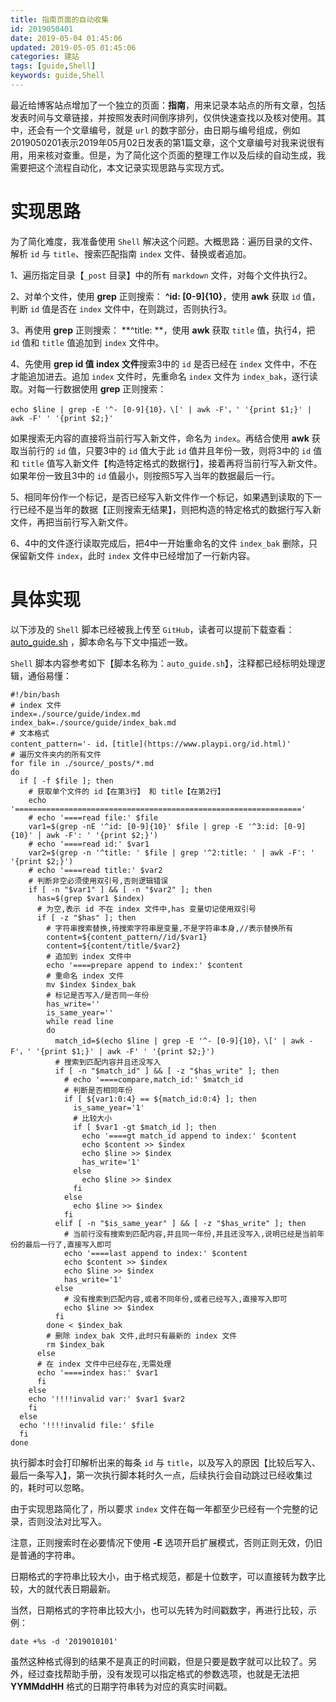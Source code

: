 ```yaml
---
title: 指南页面的自动收集
id: 2019050401
date: 2019-05-04 01:45:06
updated: 2019-05-05 01:45:06
categories: 建站
tags: [guide,Shell]
keywords: guide,Shell
---
```



最近给博客站点增加了一个独立的页面：**指南**，用来记录本站点的所有文章，包括发表时间与文章链接，并按照发表时间倒序排列，仅供快速查找以及核对使用。其中，还会有一个文章编号，就是 `url` 的数字部分，由日期与编号组成，例如2019050201表示2019年05月02日发表的第1篇文章，这个文章编号对我来说很有用，用来核对查重。但是，为了简化这个页面的整理工作以及后续的自动生成，我需要把这个流程自动化，本文记录实现思路与实现方式。


<!-- more -->


# 实现思路


为了简化难度，我准备使用 `Shell` 解决这个问题。大概思路：遍历目录的文件、解析 `id` 与 `title`、搜索匹配指南 `index` 文件、替换或者追加。

1、遍历指定目录【`_post` 目录】中的所有 `markdown` 文件，对每个文件执行2。

2、对单个文件，使用 **grep** 正则搜索： **^id: [0-9]{10}**，使用 **awk** 获取 `id` 值，判断 `id` 值是否在 `index` 文件中，在则跳过，否则执行3。

3、再使用 **grep** 正则搜索： **^title: **，使用 **awk** 获取 `title` 值，执行4，把 `id` 值和 `title` 值追加到 `index` 文件中。

4、先使用 **grep id 值 index 文件**搜索3中的 `id` 是否已经在 `index` 文件中，不在才能追加进去。追加 `index` 文件时，先重命名 `index` 文件为 `index_bak`，逐行读取。对每一行数据使用 **grep** 正则搜索： 

```
echo $line | grep -E '^- [0-9]{10}，\[' | awk -F'，' '{print $1;}' | awk -F' ' '{print $2;}'
```

如果搜索无内容的直接将当前行写入新文件，命名为 `index`。再结合使用 **awk** 获取当前行的 `id` 值，只要3中的 `id` 值大于此 `id` 值并且年份一致，则将3中的 `id` 值和 `title` 值写入新文件【构造特定格式的数据行】，接着再将当前行写入新文件。如果年份一致且3中的 `id` 值最小，则按照5写入当年的数据最后一行。

5、相同年份作一个标记，是否已经写入新文件作一个标记，如果遇到读取的下一行已经不是当年的数据【正则搜索无结果】，则把构造的特定格式的数据行写入新文件，再把当前行写入新文件。

6、4中的文件逐行读取完成后，把4中一开始重命名的文件 `index_bak` 删除，只保留新文件 `index`，此时 `index` 文件中已经增加了一行新内容。


# 具体实现


以下涉及的 `Shell` 脚本已经被我上传至 `GitHub`，读者可以提前下载查看：[auto_guide.sh](https://github.com/iplaypi/iplaypi.github.io/tree/source) ，脚本命名与下文中描述一致。

`Shell` 脚本内容参考如下【脚本名称为：`auto_guide.sh`】，注释都已经标明处理逻辑，通俗易懂：

```
#!/bin/bash
# index 文件
index=./source/guide/index.md
index_bak=./source/guide/index_bak.md
# 文本格式
content_pattern='- id，[title](https://www.playpi.org/id.html)'
# 遍历文件夹内的所有文件
for file in ./source/_posts/*.md
do
  if [ -f $file ]; then
    # 获取单个文件的 id【在第3行】 和 title【在第2行】
    echo '================================================================'
    # echo '====read file:' $file
    var1=$(grep -nE '^id: [0-9]{10}' $file | grep -E '^3:id: [0-9]{10}' | awk -F': ' '{print $2;}')
    # echo '====read id:' $var1
    var2=$(grep -n '^title: ' $file | grep '^2:title: ' | awk -F': ' '{print $2;}')
    # echo '====read title:' $var2
    # 判断非空必须使用双引号,否则逻辑错误
    if [ -n "$var1" ] && [ -n "$var2" ]; then
      has=$(grep $var1 $index)
      # 为空,表示 id 不在 index 文件中,has 变量切记使用双引号
      if [ -z "$has" ]; then
        # 字符串搜索替换,待搜索字符串是变量,不是字符串本身,//表示替换所有
        content=${content_pattern//id/$var1}
        content=${content/title/$var2}
        # 追加到 index 文件中
        echo '====prepare append to index:' $content
        # 重命名 index 文件
        mv $index $index_bak
        # 标记是否写入/是否同一年份
        has_write=''
        is_same_year=''
        while read line
        do
          match_id=$(echo $line | grep -E '^- [0-9]{10}，\[' | awk -F'，' '{print $1;}' | awk -F' ' '{print $2;}')
          # 搜索到匹配内容并且还没写入
          if [ -n "$match_id" ] && [ -z "$has_write" ]; then
            # echo '====compare,match_id:' $match_id
            # 判断是否相同年份
            if [ ${var1:0:4} == ${match_id:0:4} ]; then
              is_same_year='1'
              # 比较大小
              if [ $var1 -gt $match_id ]; then
                echo '====gt match_id append to index:' $content
                echo $content >> $index
                echo $line >> $index
                has_write='1'
              else
                echo $line >> $index
              fi
            else
              echo $line >> $index
            fi
          elif [ -n "$is_same_year" ] && [ -z "$has_write" ]; then
            # 当前行没有搜索到匹配内容,并且同一年份,并且还没写入,说明已经是当前年份的最后一行了,直接写入即可
            echo '====last append to index:' $content
            echo $content >> $index
            echo $line >> $index
            has_write='1'
          else
            # 没有搜索到匹配内容,或者不同年份,或者已经写入,直接写入即可
            echo $line >> $index
          fi
        done < $index_bak
        # 删除 index_bak 文件,此时只有最新的 index 文件
        rm $index_bak
      else
      # 在 index 文件中已经存在,无需处理
      echo '====index has:' $var1
      fi
    else
    echo '!!!!invalid var:' $var1 $var2
    fi
  else
  echo '!!!!invalid file:' $file
  fi
done
```

执行脚本时会打印解析出来的每条 `id` 与 `title`，以及写入的原因【比较后写入、最后一条写入】，第一次执行脚本耗时久一点，后续执行会自动跳过已经收集过的，耗时可以忽略。

由于实现思路简化了，所以要求 `index` 文件在每一年都至少已经有一个完整的记录，否则没法对比写入。

注意，正则搜索时在必要情况下使用 **-E** 选项开启扩展模式，否则正则无效，仍旧是普通的字符串。

日期格式的字符串比较大小，由于格式规范，都是十位数字，可以直接转为数字比较，大的就代表日期最新。

当然，日期格式的字符串比较大小，也可以先转为时间戳数字，再进行比较，示例：

```
date +%s -d '2019010101'
```

虽然这种格式得到的结果不是真正的时间戳，但是只要是数字就可以比较了。另外，经过查找帮助手册，没有发现可以指定格式的参数选项，也就是无法把 **YYMMddHH** 格式的日期字符串转为对应的真实时间戳。

